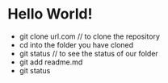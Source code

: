 # Hello World!

* git clone url.com // to clone the repository
* cd into the folder you have cloned
* git status // to see the status of our folder
* git add readme.md
* git status